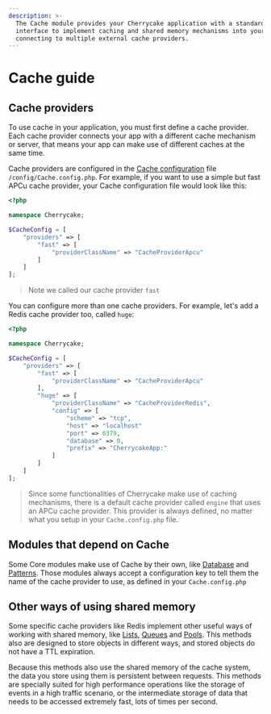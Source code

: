 ```yaml
---
description: >-
  The Cache module provides your Cherrycake application with a standardized
  interface to implement caching and shared memory mechanisms into your App by
  connecting to multiple external cache providers.
---
```


# Cache guide

## Cache providers

To use cache in your application, you must first define a cache provider. Each cache provider connects your app with a different cache mechanism or server, that means your app can make use of different caches at the same time.

Cache providers are configured in the [Cache configuration](../../reference/core-modules/cache/) file `/config/Cache.config.php`. For example, if you want to use a simple but fast APCu cache provider, your Cache configuration file would look like this:

```php
<?php

namespace Cherrycake;

$CacheConfig = [
    "providers" => [
        "fast" => [
            "providerClassName" => "CacheProviderApcu"
        ]
    ]
];
```

> Note we called our cache provider `fast`

You can configure more than one cache providers. For example, let's add a Redis cache provider too, called `huge`:

```php
<?php

namespace Cherrycake;

$CacheConfig = [
    "providers" => [
        "fast" => [
            "providerClassName" => "CacheProviderApcu"
        ],
        "huge" => [
            "providerClassName" => "CacheProviderRedis",
            "config" => [
                "scheme" => "tcp",
                "host" => "localhost"
                "port" => 6379,
                "database" => 0,
                "prefix" => "CherrycakeApp:"
            ]
        ]
    ]
];
```

> Since some functionalities of Cherrycake make use of caching mechanisms, there is a default cache provider called `engine` that uses an APCu cache provider. This provider is always defined, no matter what you setup in your `Cache.config.php` file.

## Modules that depend on Cache

Some Core modules make use of Cache by their own, like [Database](../../reference/core-modules/database.md) and [Patterns](../../reference/core-modules/patterns/). Those modules always accept a configuration key to tell them the name of the cache provider to use, as defined in your `Cache.config.php`

## Other ways of using shared memory

Some specific cache providers like Redis implement other useful ways of working with shared memory, like [Lists](lists.md), [Queues](queues.md) and [Pools](pools.md). This methods also are designed to store objects in different ways, and stored objects do not have a TTL expiration.

Because this methods also use the shared memory of the cache system, the data you store using them is persistent between requests. This methods are specially suited for high performance operations like the storage of events in a high traffic scenario, or the intermediate storage of data that needs to be accessed extremely fast, lots of times per second.

